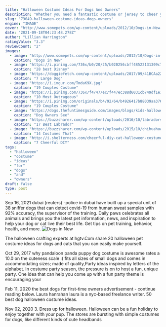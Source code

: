 ```yaml
---
title: "Halloween Costume Ideas For Dogs And Owners"
description: "Whether you need a fantastic costume or jersey to cheer your favorite team from the sidelines, or need a halloween costume, we have just what you need! get ready for game day with our selection of football"
slug: "73049-halloween-costume-ideas-dogs-owners"
engine: "IMAGE"
cover: "http://www.somepets.com/wp-content/uploads/2012/10/Dogs-in-New-York-preparing-for-Halloween-640-3.jpg"
date: "2021-09-18T04:23:48.278Z"
author: "Lillian Harrington"
ratingValue: "3.3"
reviewCount: "2"
images:
  - image: "http://www.somepets.com/wp-content/uploads/2012/10/Dogs-in-New-York-preparing-for-Halloween-640-3.jpg"
    caption: "Dogs in New"
  - image: "https://i.pinimg.com/736x/b0/20/25/b020256cbff48522131309c742298f40--halloween-costumes-for-dogs-pet-costumes.jpg"
    caption: "28 best Disney"
  - image: "https://doggiefetch.com/wp-content/uploads/2017/09/41BCAa2Zd3L.jpg"
    caption: "7 Large Dog"
  - image: "https://i.imgur.com/TmdaK9X.jpg"
    caption: "19 Couples Costume"
  - image: "https://i.pinimg.com/736x/f4/47/ec/f447ec388d6031cb749df1e1f2c655c7.jpg"
    caption: "10 Most Outrageous"
  - image: "https://i.pinimg.com/originals/b4/92/64/b4926417b88039aa37682c6c733f37d4.jpg"
    caption: "19 Couples Costume"
  - image: "https://dogs.thefuntimesguide.com/images/blogs/kids-halloween-costume-and-matching-dog-costume-by-shareski.jpg"
    caption: "Dog Owners See"
  - image: "https://buzzsharer.com/wp-content/uploads/2016/10/labradors-lions-funny-dogs.jpg"
    caption: "17 Best Labrador"
  - image: "https://buzzsharer.com/wp-content/uploads/2015/10/chihuahua-halloween-costume-shark.jpg"
    caption: "14 Costumes That"
  - image: "http://i.shelterness.com/cheerful-diy-cat-halloween-costumes-500x281.jpg"
    caption: "7 Cheerful DIY"
tags:
  - "halloween"
  - "costume"
  - "ideas"
  - "for"
  - "dogs"
  - "and"
  - "owners"
draft: false
type: post
---
```


Sep 16, 2021 dubai (reuters) -police in dubai have built up a special unit of 38 sniffer dogs that can detect covid-19 from human sweat samples with 92% accuracy, the supervisor of the training. Daily paws celebrates all animals and brings you the latest pet information, news, and inspiration to help your dog or cat live their best life. Get tips on pet training, behavior, health, and more.
![Dogs in New](http://www.somepets.com/wp-content/uploads/2012/10/Dogs-in-New-York-preparing-for-Halloween-640-3.jpg "Dogs in New")

The halloween crafting experts at hgtv.Com share 20 halloween pet costume ideas for dogs and cats that you can easily make yourself.
<!--inArticleAds-->

<!--galleryOne-->

Oct 29, 2017 why pandaloon panda puppy dog costume is awesome  rates a 10.0 on the cuteness scale :) fits all sizes of small dogs and comes in accommodating sizes; made of quality,Party ideas inspired by letters of the alphabet. In costume party season, the pressure is on to host a fun, unique party. One idea that can help you come up with a fun party theme is encouraging your
<!--inArticleAds-->

<!--galleryTwo-->

Feb 11, 2020 the best dogs for first-time owners advertisement - continue reading below. Laura hanrahan laura is a nyc-based freelance writer.  50 best dog halloween costume ideas.
<!--galleryThree-->

Nov 02, 2020 3. Dress up for halloween. Halloween can be a fun holiday to enjoy together with your pup. The stores are bursting with simple costumes for dogs, like different kinds of cute headbands